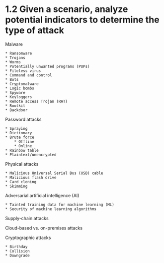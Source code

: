 # 1.2 Given a scenario, analyze potential indicators to determine the type of attack

Malware

    * Ransomware
    * Trojans
    * Worms
    * Potentially unwanted programs (PUPs)
    * Fileless virus
    * Command and control
    * Bots
    * Cryptomalware
    * Logic bombs
    * Spyware
    * Keyloggers
    * Remote access Trojan (RAT)
    * Rootkit
    * Backdoor

Password attacks

    * Spraying
    * Dictionary
    * Brute force
        * Offline
        * Online
    * Rainbow table
    * Plaintext/unencrypted

Physical attacks

    * Malicious Universal Serial Bus (USB) cable
    * Malicious flash drive
    * Card cloning
    * Skimming

Adversarial artificial intelligence (AI)

    * Tainted training data for machine learning (ML)
    * Security of machine learning algorithms

Supply-chain attacks

Cloud-based vs. on-premises attacks

Cryptographic attacks

    * Birthday
    * Collision
    * Downgrade